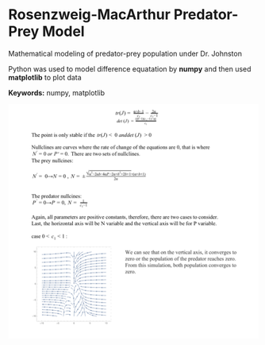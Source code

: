 <h1> Rosenzweig-MacArthur Predator-Prey Model </h1>

<p> Mathematical modeling of predator-prey population under Dr. Johnston </p>

<p>Python was used to model difference equatation by <b>numpy</b> and then used <b>matplotlib</b> to plot data </p>

<p> <b>Keywords:</b> numpy, matplotlib </p>

<img src="screenshot.png">
